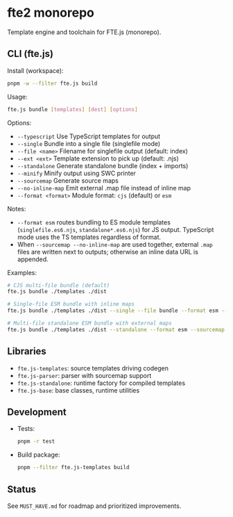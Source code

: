 # fte2 monorepo

Template engine and toolchain for FTE.js (monorepo).

## CLI (fte.js)

Install (workspace):

```bash
pnpm -w --filter fte.js build
```

Usage:

```bash
fte.js bundle [templates] [dest] [options]
```

Options:

- `--typescript`       Use TypeScript templates for output
- `--single`           Bundle into a single file (singlefile mode)
- `--file <name>`      Filename for singlefile output (default: index)
- `--ext <ext>`        Template extension to pick up (default: .njs)
- `--standalone`       Generate standalone bundle (index + imports)
- `--minify`           Minify output using SWC printer
- `--sourcemap`        Generate source maps
- `--no-inline-map`    Emit external .map file instead of inline map
- `--format <format>`  Module format: `cjs` (default) or `esm`

Notes:
- `--format esm` routes bundling to ES module templates (`singlefile.es6.njs`, `standalone*.es6.njs`) for JS output. TypeScript mode uses the TS templates regardless of format.
- When `--sourcemap --no-inline-map` are used together, external `.map` files are written next to outputs; otherwise an inline data URL is appended.

Examples:

```bash
# CJS multi-file bundle (default)
fte.js bundle ./templates ./dist

# Single-file ESM bundle with inline maps
fte.js bundle ./templates ./dist --single --file bundle --format esm --sourcemap

# Multi-file standalone ESM bundle with external maps
fte.js bundle ./templates ./dist --standalone --format esm --sourcemap --no-inline-map
```

## Libraries

- `fte.js-templates`: source templates driving codegen
- `fte.js-parser`: parser with sourcemap support
- `fte.js-standalone`: runtime factory for compiled templates
- `fte.js-base`: base classes, runtime utilities

## Development

- Tests:
  ```bash
  pnpm -r test
  ```
- Build package:
  ```bash
  pnpm --filter fte.js-templates build
  ```

## Status

See `MUST_HAVE.md` for roadmap and prioritized improvements.
